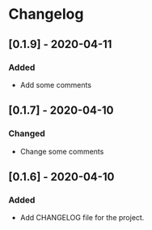 # Changelog

## [0.1.9] - 2020-04-11
### Added
- Add some comments

## [0.1.7] - 2020-04-10
### Changed
- Change some comments


## [0.1.6] - 2020-04-10
### Added
- Add CHANGELOG file for the project.
